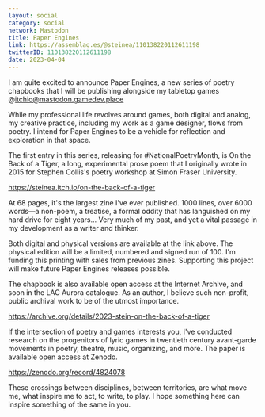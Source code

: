 ```yaml
---
layout: social
category: social
network: Mastodon
title: Paper Engines
link: https://assemblag.es/@steinea/110138220112611198
twitterID: 110138220112611198
date: 2023-04-04
---
```


I am quite excited to announce Paper Engines, a new series of poetry chapbooks that I will be publishing alongside my tabletop games @itchio@mastodon.gamedev.place

While my professional life revolves around games, both digital and analog, my creative practice, including my work as a game designer, flows from poetry. I intend for Paper Engines to be a vehicle for reflection and exploration in that space.

The first entry in this series, releasing for #NationalPoetryMonth, is On the Back of a Tiger, a long, experimental prose poem that I originally wrote in 2015 for Stephen Collis's poetry workshop at Simon Fraser University.

<https://steinea.itch.io/on-the-back-of-a-tiger>

At 68 pages, it's the largest zine I've ever published. 1000 lines, over 6000 words—a non-poem, a treatise, a formal oddity that has languished on my hard drive for eight years... Very much of my past, and yet a vital passage in my development as a writer and thinker.

Both digital and physical versions are available at the link above. The physical edition will be a limited, numbered and signed run of 100. I'm funding this printing with sales from previous zines. Supporting this project will make future Paper Engines releases possible.

The chapbook is also available open access at the Internet Archive, and soon in the LAC Aurora catalogue. As an author, I believe such non-profit, public archival work to be of the utmost importance.

<https://archive.org/details/2023-stein-on-the-back-of-a-tiger>

If the intersection of poetry and games interests you, I've conducted research on the progenitors of lyric games in twentieth century avant-garde movements in poetry, theatre, music, organizing, and more. The paper is available open access at Zenodo.

<https://zenodo.org/record/4824078>

These crossings between disciplines, between territories, are what move me, what inspire me to act, to write, to play. I hope something here can inspire something of the same in you.
